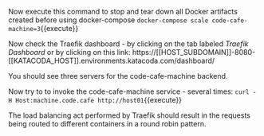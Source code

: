 Now execute this command to stop and tear down all Docker artifacts created before using docker-compose `docker-compose scale code-cafe-machine=3`{{execute}}

Now check the Traefik dashboard - by clicking on the tab labeled *Traefik Dashboard* or by clicking on this link:
 https://[[HOST_SUBDOMAIN]]-8080-[[KATACODA_HOST]].environments.katacoda.com/dashboard/

You should see three servers for the code-cafe-machine backend.

Now try to to invoke the code-cafe-machine service - several times:
`curl -H Host:machine.code.cafe http://host01`{{execute}}

The load balancing act performed by Traefik should result in the requests being routed to different containers in a round robin pattern.
